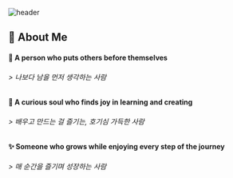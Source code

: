 <div>
<!--Header-->  

  ![header](https://capsule-render.vercel.app/api?type=blur&color=BFE7BD&height=250&section=header&text=🌹%20Jiyeong%20's%20GitHub%20🌹&fontColor=96BE95)

<div>
  <!--Body-->
  
  ## 👀 About Me
  #### :thought_balloon: A person who puts others before themselves <br/>
  ###### > *나보다 남을 먼저 생각하는 사람*
  #### :balloon: A curious soul who finds joy in learning and creating <br/>
  ###### > *배우고 만드는 걸 즐기는, 호기심 가득한 사람*
  #### :sparkles: Someone who grows while enjoying every step of the journey <br/>
  ###### > *매 순간을 즐기며 성장하는 사람*
